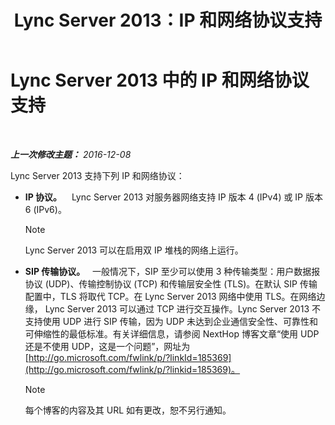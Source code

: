 ﻿---
title: Lync Server 2013：IP 和网络协议支持
TOCTitle: IP 和网络协议支持
ms:assetid: b0cffb10-3478-445c-89c7-8cb8b5027424
ms:mtpsurl: https://technet.microsoft.com/zh-cn/library/Gg412848(v=OCS.15)
ms:contentKeyID: 49313946
ms.date: 12/10/2016
mtps_version: v=OCS.15
ms.translationtype: HT
---

# Lync Server 2013 中的 IP 和网络协议支持

 

_**上一次修改主题：** 2016-12-08_

Lync Server 2013 支持下列 IP 和网络协议：

  - **IP 协议。**    Lync Server 2013 对服务器网络支持 IP 版本 4 (IPv4) 或 IP 版本 6 (IPv6)。
    
    > [!NOTE]  
    > Lync Server 2013 可以在启用双 IP 堆栈的网络上运行。
    


  - **SIP 传输协议。**   一般情况下，SIP 至少可以使用 3 种传输类型：用户数据报协议 (UDP)、传输控制协议 (TCP) 和传输层安全性 (TLS)。在默认 SIP 传输配置中，TLS 将取代 TCP。在 Lync Server 2013 网络中使用 TLS。在网络边缘， Lync Server 2013 可以通过 TCP 进行交互操作。Lync Server 2013 不支持使用 UDP 进行 SIP 传输，因为 UDP 未达到企业通信安全性、可靠性和可伸缩性的最低标准。有关详细信息，请参阅 NextHop 博客文章“使用 UDP 还是不使用 UDP，这是一个问题”，网址为 [http://go.microsoft.com/fwlink/p/?linkId=185369](http://go.microsoft.com/fwlink/p/?linkid=185369)。
    
    > [!NOTE]  
    > 每个博客的内容及其 URL 如有更改，恕不另行通知。
    

